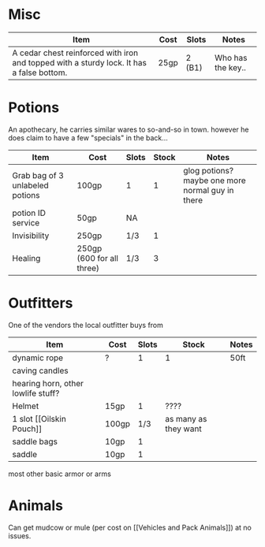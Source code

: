 # Misc

| Item                                                                                     | Cost | Slots  | Notes             |
| ---------------------------------------------------------------------------------------- | ---- | ------ | ----------------- |
| A cedar chest reinforced with iron and topped with a sturdy lock. It has a false bottom. | 25gp | 2 (B1) | Who has the key.. | 


# Potions

An apothecary, he carries similar wares to so-and-so in town. however he does claim to have a few "specials" in the back...

| Item                            | Cost                      | Slots | Stock | Notes                                            |
| ------------------------------- | ------------------------- | ----- | ----- | ------------------------------------------------ |
| Grab bag of 3 unlabeled potions | 100gp                     | 1     | 1     | glog potions? maybe one more normal guy in there |
| potion ID service               | 50gp                      | NA    |       |                                                  |
| Invisibility                    | 250gp                     | 1/3   | 1     |                                                  |
| Healing                         | 250gp (600 for all three) | 1/3   | 3     |                                                  |

# Outfitters
One of the vendors the local outfitter buys from

| Item                               | Cost  | Slots | Stock                | Notes |
| ---------------------------------- | ----- | ----- | -------------------- | ----- |
| dynamic rope                       | ?     | 1     | 1                    | 50ft  |
| caving candles                     |       |       |                      |       |
| hearing horn, other lowlife stuff? |       |       |                      |       |
| Helmet                             | 15gp  | 1     | ????                 |       |
| 1 slot [[Oilskin Pouch]]           | 100gp | 1/3   | as many as they want |       |
| saddle bags                        | 10gp  | 1     |                      |       |
| saddle                             | 10gp  | 1     |                      |       |

most other basic armor or arms

# Animals

Can get mudcow or mule (per cost on [[Vehicles and Pack Animals]]) at no issues.